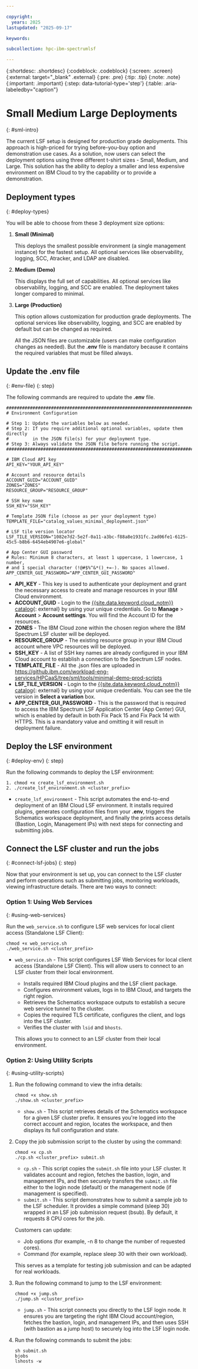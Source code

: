 ```yaml
---

copyright:
  years: 2025
lastupdated: "2025-09-17"

keywords:

subcollection: hpc-ibm-spectrumlsf

---
```


{:shortdesc: .shortdesc}
{:codeblock: .codeblock}
{:screen: .screen}
{:external: target="_blank" .external}
{:pre: .pre}
{:tip: .tip}
{:note: .note}
{:important: .important}
{:step: data-tutorial-type='step'}
{:table: .aria-labeledby="caption"}

# Small Medium Large Deployments
{: #sml-intro}

The current LSF setup is designed for production grade deployments. This approach is high-priced for trying before-you-buy option and demonstration use cases. As a solution, now users can select the deployment options using three different t-shirt sizes - Small, Medium, and Large. This solution has the ability to deploy a smaller and less expensive environment on IBM Cloud to try the capability or to provide a demonstration.

## Deployment types
{: #deploy-types}

You will be able to choose from these 3 deployment size options:

1. **Small (Minimal)**

    This deploys the smallest possible environment (a single management instance) for the fastest setup. All optional services like observability, logging, SCC, Atracker, and LDAP are disabled.

2. **Medium (Demo)**

    This displays the full set of capabilities. All optional services like observability, logging, and SCC are enabled. The deployment takes longer compared to minimal.

3. **Large (Production)**

    This option allows customization for production grade deployments. The optional services like observability, logging, and SCC are enabled by default but can be changed as required.

    All the JSON files are customizable (users can make configuration changes as needed). But the **.env** file is mandatory because it contains the required variables that must be filled always.

## Update the .env file
{: #env-file}
{: step}

The following commands are required to update the **.env** file.

```pre
##############################################################################
# Environment Configuration

# Step 1: Update the variables below as needed.
# Step 2: If you require additional optional variables, update them directly
#         in the JSON file(s) for your deployment type.
# Step 3: Always validate the JSON file before running the script.
##############################################################################

# IBM Cloud API key
API_KEY="YOUR_API_KEY"

# Account and resource details
ACCOUNT_GUID="ACCOUNT_GUID"
ZONES="ZONES"
RESOURCE_GROUP="RESOURCE_GROUP"

# SSH key name
SSH_KEY="SSH_KEY"

# Template JSON file (choose as per your deployment type)
TEMPLATE_FILE="catalog_values_minimal_deployment.json"

# LSF tile version locator
LSF_TILE_VERSION="1082e7d2-5e2f-0a11-a3bc-f88a8e1931fc.2ad06fe1-6125-45c5-b8b6-6454eb4907e6-global"

# App Center GUI password
# Rules: Minimum 8 characters, at least 1 uppercase, 1 lowercase, 1 number,
# and 1 special character (!@#$%^&*()_+=-). No spaces allowed.
APP_CENTER_GUI_PASSWORD="APP_CENTER_GUI_PASSWORD"
```

* **API_KEY** - This key is used to authenticate your deployment and grant the necessary access to create and manage resources in your IBM Cloud environment.
* **ACCOUNT_GUID** - Login to the [{{site.data.keyword.cloud_notm}} catalog](https://cloud.ibm.com/catalog){: external} by using your unique credentials. Go to **Manage** > **Account** > **Account settings**. You will find the Account ID for the resources.
* **ZONES** - The IBM Cloud zone within the chosen region where the IBM Spectrum LSF cluster will be deployed.
* **RESOURCE_GROUP** - The existing resource group in your IBM Cloud account where VPC resources will be deployed.
* **SSH_KEY** - A list of SSH key names are already configured in your IBM Cloud account to establish a connection to the Spectrum LSF nodes.
* **TEMPLATE_FILE** - All the .json files are uploaded in https://github.ibm.com/workload-eng-services/HPCaaS/tree/sml/tools/minimal-demo-prod-scripts
* **LSF_TILE_VERSION** - Login to the [{{site.data.keyword.cloud_notm}} catalog](https://cloud.ibm.com/catalog){: external} by using your unique credentials. You can see the tile version in **Select a variation** box.
* **APP_CENTER_GUI_PASSWORD** - This is the password that is required to access the IBM Spectrum LSF Application Center (App Center) GUI, which is enabled by default in both Fix Pack 15 and Fix Pack 14 with HTTPS. This is a mandatory value and omitting it will result in deployment failure.

## Deploy the LSF environment
{: #deploy-env}
{: step}

Run the following commands to deploy the LSF environment:

```pre
1. chmod +x create_lsf_environment.sh
2. ./create_lsf_environment.sh <cluster_prefix>
```

* `create_lsf_environment` - This script automates the end-to-end deployment of an IBM Cloud LSF environment. It installs required plugins, generates configuration files from your **.env**, triggers the Schematics workspace deployment, and finally the prints access details (Bastion, Login, Management IPs) with next steps for connecting and submitting jobs.

## Connect the LSF cluster and run the jobs
{: #connect-lsf-jobs}
{: step}

Now that your environment is set up, you can connect to the LSF cluster and perform operations such as submitting jobs, monitoring workloads, viewing infrastructure details.
There are two ways to connect:

### Option 1: Using Web Services
{: #using-web-services}

Run the `web_service.sh` to configure LSF web services for local client access (Standalone LSF Client):

```pre
chmod +x web_service.sh
./web_service.sh <cluster_prefix>
```

* `web_service.sh` - This script configures LSF Web Services for local client access (Standalone LSF Client). This will allow users to connect to an LSF cluster from their local environment.

    * Installs required IBM Cloud plugins and the LSF client package.
    * Configures environment values, logs in to IBM Cloud, and targets the right region.
    * Retrieves the Schematics workspace outputs to establish a secure web service tunnel to the cluster.
    * Copies the required TLS certificate, configures the client, and logs into the LSF cluster.
    * Verifies the cluster with `lsid` and `bhosts`.

    This allows you to connect to an LSF cluster from their local environment.

### Option 2: Using Utility Scripts
{: #using-utility-scripts}

1. Run the following command to view the infra details:
    ```pre
    chmod +x show.sh
    ./show.sh <cluster_prefix>
    ```

    * `show.sh` - This script retrieves details of the Schematics workspace for a given LSF cluster prefix. It ensures you're logged into the correct account and region, locates the workspace, and then displays its full configuration and state.

2. Copy the job submission script to the cluster by using the command:
    ```pre
    chmod +x cp.sh
    ./cp.sh <cluster_prefix> submit.sh
    ```

    * `cp.sh` - This script copies the `submit.sh` file into your LSF cluster. It validates account and region, fetches the bastion, login, and management IPs, and then securely transfers the `submit.sh` file either to the login node (default) or the management node (if management is specified).
    * `submit.sh` - This script demonstrates how to submit a sample job to the LSF scheduler. It provides a simple command (sleep 30) wrapped in an LSF job submission request (bsub). By default, it requests 8 CPU cores for the job.

    Customers can update:
    * Job options (for example, -n 8 to change the number of requested cores).
    * Command (for example, replace sleep 30 with their own workload).

    This serves as a template for testing job submission and can be adapted for real workloads.

3. Run the following command to jump to the LSF environment:
    ```pre
    chmod +x jump.sh
    ./jump.sh <cluster_prefix>
    ```

    * `jump.sh` - This script connects you directly to the LSF login node. It ensures you are targeting the right IBM Cloud account/region, fetches the bastion, login, and management IPs, and then uses SSH (with bastion as a jump host) to securely log into the LSF login node.

4. Run the following commands to submit the jobs:
    ```pre
    sh submit.sh
    bjobs
    lshosts -w
    ```
